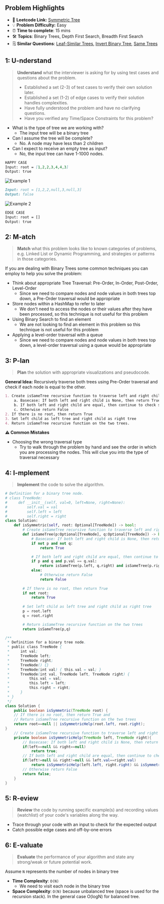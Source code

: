 ## Problem Highlights

* 🔗 **Leetcode Link:** [Symmetric Tree](https://leetcode.com/problems/symmetric-tree/) 
* 💡 **Problem Difficulty:** Easy
* ⏰ **Time to complete**: 15 mins
* 🛠️ **Topics**: Binary Trees, Depth First Search, Breadth First Search
* 🗒️ **Similar Questions**: [Leaf-Similar Trees](https://leetcode.com/problems/leaf-similar-trees/), [Invert Binary Tree](https://leetcode.com/problems/invert-binary-tree/), [Same Trees](https://leetcode.com/problems/minimum-depth-of-binary-tree/) 
    
## 1: U-nderstand
 
> **Understand** what the interviewer is asking for by using test cases and questions about the problem.
> 
> - Established a set (2-3) of test cases to verify their own solution later.
> - Established a set (1-2) of edge cases to verify their solution handles complexities.
> - Have fully understood the problem and have no clarifying questions.
> - Have you verified any Time/Space Constraints for this problem?

- What is the type of tree we are working with?
  - The input tree will be a binary tree
- Can I assume the tree will be complete?
  - No. A node may have less than 2 children
- Can I expect to receive an empty tree as input?
  - No, the input tree can have 1-1000 nodes.
   
```markdown
HAPPY CASE
Input: root = [1,2,2,3,4,4,3]
Output: true
```

![Example 1](https://assets.leetcode.com/uploads/2021/02/19/symtree1.jpg)

```markdown
Input: root = [1,2,2,null,3,null,3]
Output: false
```
![Example 2](https://assets.leetcode.com/uploads/2021/02/19/symtree2.jpg)

```markdown
EDGE CASE
Input: root = []
Output: true
```   
    
## 2: M-atch

> **Match** what this problem looks like to known categories of problems, e.g. Linked List or Dynamic Programming, and strategies or patterns in those categories.

If you are dealing with Binary Trees some common techniques you can employ to help you solve the problem:

- Think about appropriate Tree Traversal: Pre-Order, In-Order, Post-Order, Level-Order
    - Since we need to compare nodes and node values in both trees top down, a Pre-Order traversal would be appropriate
- Store nodes within a HashMap to refer to later
    - We don't need to access the nodes or their values after they have been processed, so this technique is not useful for this problem
- Using Binary Search to find an element
    - We are not looking to find an element in this problem so this technique is not useful for this problem
- Applying a level-order traversal with a queue
    - Since we need to compare nodes and node values in both trees top down, a level-order traversal using a queue would be appropriate

## 3: P-lan

> **Plan** the solution with appropriate visualizations and pseudocode.

**General Idea:** Recursively traverse both trees using Pre-Order traversal and check if each node is equal to the other.

```markdown
1. Create isSameTree recursive function to traverse left and right child of root and check for symmetry.
    a. Basecase: If both left and right child is None, then return True
    b. If both left and right child are equal, then continue to check symmetry
    c. Otherwise return False
2. If there is no root, then return True
3. Set left child as left tree and right child as right tree
4. Return isSameTree recursive function on the two trees. 
```

**⚠️ Common Mistakes**
- Choosing the wrong traversal type
    - Try to walk through the problem by hand and see the order in which you are processing the nodes. This will clue you into the type of traversal necessary

## 4: I-mplement

> **Implement** the code to solve the algorithm.

```python
# Definition for a binary tree node.
# class TreeNode:
#     def __init__(self, val=0, left=None, right=None):
#         self.val = val
#         self.left = left
#         self.right = right
class Solution:
    def isSymmetric(self, root: Optional[TreeNode]) -> bool:
        # Create isSameTree recursive function to traverse left and right child of root and check for symmetry
        def isSameTree(p:Optional[TreeNode], q:Optional[TreeNode]) -> bool:
            # Basecase: If both left and right child is None, then return True
            if not p and not q:
                return True

            # If both left and right child are equal, then continue to check symmetry
            if p and q and p.val == q.val:
                return isSameTree(p.left, q.right) and isSameTree(p.right, q.left)
            else:
                # Otherwise return False
                return False
        
        # If there is no root, then return True
        if not root:
            return True
        
        # Set left child as left tree and right child as right tree
        p = root.left
        q = root.right

        # Return isSameTree recursive function on the two trees
        return isSameTree(p,q)
```
```java
/**
 * Definition for a binary tree node.
 * public class TreeNode {
 *     int val;
 *     TreeNode left;
 *     TreeNode right;
 *     TreeNode() {}
 *     TreeNode(int val) { this.val = val; }
 *     TreeNode(int val, TreeNode left, TreeNode right) {
 *         this.val = val;
 *         this.left = left;
 *         this.right = right;
 *     }
 * }
 */
class Solution {
    public boolean isSymmetric(TreeNode root) {
    // If there is no root, then return True and
    // Return isSameTree recursive function on the two trees
    return root==null || isSymmetricHelp(root.left, root.right);
}
    // Create isSameTree recursive function to traverse left and right child of root and check for symmetry
    private boolean isSymmetricHelp(TreeNode left, TreeNode right){
        // Basecase: If both left and right child is None, then return True
        if(left==null && right==null)
            return true;
        // If both left and right child are equal, then continue to check symmetry
        if(left!=null && right!=null && left.val==right.val)
            return isSymmetricHelp(left.left, right.right) && isSymmetricHelp(left.right, right.left);
        // Otherwise return False
        return false;
    }
}
```
    
## 5: R-eview

> **Review** the code by running specific example(s) and recording values (watchlist) of your code's variables along the way.

- Trace through your code with an input to check for the expected output
- Catch possible edge cases and off-by-one errors

## 6: E-valuate

> **Evaluate** the performance of your algorithm and state any strong/weak or future potential work.

Assume `N` represents the number of nodes in binary tree 
    
* **Time Complexity**: `O(N)`
    *  We need to visit each node in the binary tree
* **Space Complexity**: `O(N)` because unbalanced tree (space is used for the recursion stack). In the general case O(logN) for balanced tree.